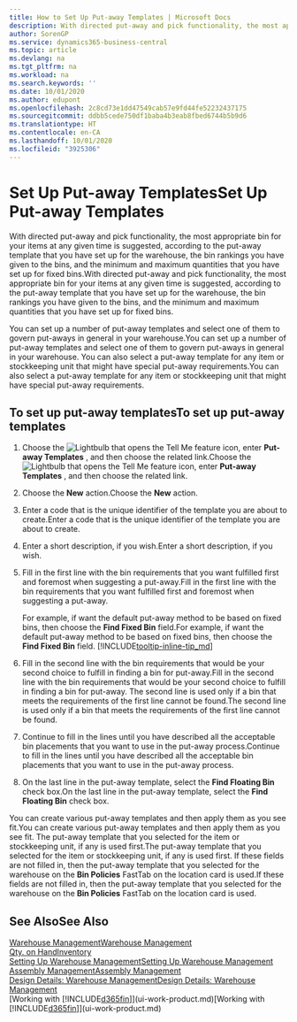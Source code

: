 ```yaml
---
title: How to Set Up Put-away Templates | Microsoft Docs
description: With directed put-away and pick functionality, the most appropriate bin for your items at any given time is suggested, according to the put-away template that you have set up for the warehouse, the bin rankings you have given to the bins, and the minimum and maximum quantities that you have set up for fixed bins.
author: SorenGP
ms.service: dynamics365-business-central
ms.topic: article
ms.devlang: na
ms.tgt_pltfrm: na
ms.workload: na
ms.search.keywords: ''
ms.date: 10/01/2020
ms.author: edupont
ms.openlocfilehash: 2c8cd73e1dd47549cab57e9fd44fe52232437175
ms.sourcegitcommit: ddbb5cede750df1baba4b3eab8fbed6744b5b9d6
ms.translationtype: HT
ms.contentlocale: en-CA
ms.lasthandoff: 10/01/2020
ms.locfileid: "3925306"
---
```

# <a name="set-up-put-away-templates"></a><span data-ttu-id="1e0e4-103">Set Up Put-away Templates</span><span class="sxs-lookup"><span data-stu-id="1e0e4-103">Set Up Put-away Templates</span></span>

<span data-ttu-id="1e0e4-104">With directed put-away and pick functionality, the most appropriate bin for your items at any given time is suggested, according to the put-away template that you have set up for the warehouse, the bin rankings you have given to the bins, and the minimum and maximum quantities that you have set up for fixed bins.</span><span class="sxs-lookup"><span data-stu-id="1e0e4-104">With directed put-away and pick functionality, the most appropriate bin for your items at any given time is suggested, according to the put-away template that you have set up for the warehouse, the bin rankings you have given to the bins, and the minimum and maximum quantities that you have set up for fixed bins.</span></span>  

<span data-ttu-id="1e0e4-105">You can set up a number of put-away templates and select one of them to govern put-aways in general in your warehouse.</span><span class="sxs-lookup"><span data-stu-id="1e0e4-105">You can set up a number of put-away templates and select one of them to govern put-aways in general in your warehouse.</span></span> <span data-ttu-id="1e0e4-106">You can also select a put-away template for any item or stockkeeping unit that might have special put-away requirements.</span><span class="sxs-lookup"><span data-stu-id="1e0e4-106">You can also select a put-away template for any item or stockkeeping unit that might have special put-away requirements.</span></span>  

## <a name="to-set-up-put-away-templates"></a><span data-ttu-id="1e0e4-107">To set up put-away templates</span><span class="sxs-lookup"><span data-stu-id="1e0e4-107">To set up put-away templates</span></span>

1. <span data-ttu-id="1e0e4-108">Choose the ![Lightbulb that opens the Tell Me feature](media/ui-search/search_small.png "Tell me what you want to do") icon, enter **Put-away Templates** , and then choose the related link.</span><span class="sxs-lookup"><span data-stu-id="1e0e4-108">Choose the ![Lightbulb that opens the Tell Me feature](media/ui-search/search_small.png "Tell me what you want to do") icon, enter **Put-away Templates** , and then choose the related link.</span></span>  
2. <span data-ttu-id="1e0e4-109">Choose the **New** action.</span><span class="sxs-lookup"><span data-stu-id="1e0e4-109">Choose the **New** action.</span></span>  
3. <span data-ttu-id="1e0e4-110">Enter a code that is the unique identifier of the template you are about to create.</span><span class="sxs-lookup"><span data-stu-id="1e0e4-110">Enter a code that is the unique identifier of the template you are about to create.</span></span>  
4. <span data-ttu-id="1e0e4-111">Enter a short description, if you wish.</span><span class="sxs-lookup"><span data-stu-id="1e0e4-111">Enter a short description, if you wish.</span></span>  
5. <span data-ttu-id="1e0e4-112">Fill in the first line with the bin requirements that you want fulfilled first and foremost when suggesting a put-away.</span><span class="sxs-lookup"><span data-stu-id="1e0e4-112">Fill in the first line with the bin requirements that you want fulfilled first and foremost when suggesting a put-away.</span></span>

    <span data-ttu-id="1e0e4-113">For example, if want the default put-away method to be based on fixed bins, then choose the **Find Fixed Bin** field.</span><span class="sxs-lookup"><span data-stu-id="1e0e4-113">For example, if want the default put-away method to be based on fixed bins, then choose the **Find Fixed Bin** field.</span></span> [!INCLUDE[tooltip-inline-tip_md](includes/tooltip-inline-tip_md.md)]  
6. <span data-ttu-id="1e0e4-114">Fill in the second line with the bin requirements that would be your second choice to fulfill in finding a bin for put-away.</span><span class="sxs-lookup"><span data-stu-id="1e0e4-114">Fill in the second line with the bin requirements that would be your second choice to fulfill in finding a bin for put-away.</span></span> <span data-ttu-id="1e0e4-115">The second line is used only if a bin that meets the requirements of the first line cannot be found.</span><span class="sxs-lookup"><span data-stu-id="1e0e4-115">The second line is used only if a bin that meets the requirements of the first line cannot be found.</span></span>  
7. <span data-ttu-id="1e0e4-116">Continue to fill in the lines until you have described all the acceptable bin placements that you want to use in the put-away process.</span><span class="sxs-lookup"><span data-stu-id="1e0e4-116">Continue to fill in the lines until you have described all the acceptable bin placements that you want to use in the put-away process.</span></span>  
8. <span data-ttu-id="1e0e4-117">On the last line in the put-away template, select the **Find Floating Bin** check box.</span><span class="sxs-lookup"><span data-stu-id="1e0e4-117">On the last line in the put-away template, select the **Find Floating Bin** check box.</span></span>  

<span data-ttu-id="1e0e4-118">You can create various put-away templates and then apply them as you see fit.</span><span class="sxs-lookup"><span data-stu-id="1e0e4-118">You can create various put-away templates and then apply them as you see fit.</span></span> <span data-ttu-id="1e0e4-119">The put-away template that you selected for the item or stockkeeping unit, if any is used first.</span><span class="sxs-lookup"><span data-stu-id="1e0e4-119">The put-away template that you selected for the item or stockkeeping unit, if any is used first.</span></span> <span data-ttu-id="1e0e4-120">If these fields are not filled in, then the put-away template that you selected for the warehouse on the **Bin Policies** FastTab on the location card is used.</span><span class="sxs-lookup"><span data-stu-id="1e0e4-120">If these fields are not filled in, then the put-away template that you selected for the warehouse on the **Bin Policies** FastTab on the location card is used.</span></span>  

## <a name="see-also"></a><span data-ttu-id="1e0e4-121">See Also</span><span class="sxs-lookup"><span data-stu-id="1e0e4-121">See Also</span></span>

[<span data-ttu-id="1e0e4-122">Warehouse Management</span><span class="sxs-lookup"><span data-stu-id="1e0e4-122">Warehouse Management</span></span>](warehouse-manage-warehouse.md)  
[<span data-ttu-id="1e0e4-123">Qty. on Hand</span><span class="sxs-lookup"><span data-stu-id="1e0e4-123">Inventory</span></span>](inventory-manage-inventory.md)  
[<span data-ttu-id="1e0e4-124">Setting Up Warehouse Management</span><span class="sxs-lookup"><span data-stu-id="1e0e4-124">Setting Up Warehouse Management</span></span>](warehouse-setup-warehouse.md)  
[<span data-ttu-id="1e0e4-125">Assembly Management</span><span class="sxs-lookup"><span data-stu-id="1e0e4-125">Assembly Management</span></span>](assembly-assemble-items.md)  
[<span data-ttu-id="1e0e4-126">Design Details: Warehouse Management</span><span class="sxs-lookup"><span data-stu-id="1e0e4-126">Design Details: Warehouse Management</span></span>](design-details-warehouse-management.md)  
<span data-ttu-id="1e0e4-127">[Working with [!INCLUDE[d365fin](includes/d365fin_md.md)]](ui-work-product.md)</span><span class="sxs-lookup"><span data-stu-id="1e0e4-127">[Working with [!INCLUDE[d365fin](includes/d365fin_md.md)]](ui-work-product.md)</span></span>  

